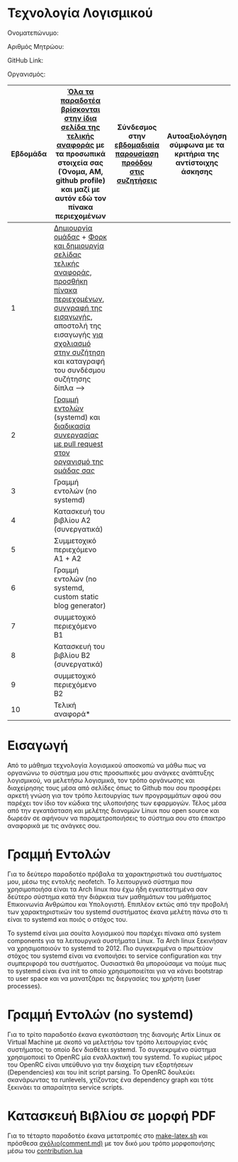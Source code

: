 # Τεχνολογία Λογισμικού 


Ονοματεπώνυμο: 

Αριθμός Μητρώου: 

GitHub Link:

Οργανισμός: 


| Εβδομάδα | [Όλα τα παραδοτέα βρίσκονται στην ίδια σελίδα της τελικής αναφοράς](https://epidrome.github.io/teaching/deliverables/) με τα προσωπικά στοιχεία σας (Όνομα, ΑΜ, github profile) και μαζί με αυτόν εδώ τον πίνακα περιεχομένων | Σύνδεσμος στην [εβδομαδιαία παρουσίαση προόδου στις συζητήσεις](https://github.com/courses-ionio/help/discussions/categories/show-and-tell) | Αυτοαξιολόγηση σύμφωνα με τα κριτήρια της αντίστοιχης άσκησης |
| --- | --- | --- | --- |
| 1 | [Δημιουργία ομάδας](https://epidrome.github.io/teaching/team/) + [Φορκ και δημιουργία σελίδας τελικής αναφοράς](https://epidrome.github.io/teaching/guide/), [προσθήκη πίνακα περιεχομένων](https://raw.githubusercontent.com/courses-ionio/sw/master/README.md), [συγγραφή της εισαγωγής](https://epidrome.github.io/teaching/intro/), αποστολή της εισαγωγής [για σχολιασμό στην συζήτηση](https://github.com/courses-ionio/sw/discussions/categories/show-and-tell) και καταγραφή του συνδέσμου συζήτησης δίπλα --> | | |
| 2 | [Γραμμή εντολών](https://epidrome.github.io/teaching/cli) (systemd) και [διαδικασία συνεργασίας με pull request στον οργανισμό της ομάδας σας](https://epidrome.github.io/teaching/team) | | |
| 3 | Γραμμή εντολών (no systemd) | | |
| 4 | Κατασκευή του βιβλίου Α2 (συνεργατικά) | | |
| 5 | Συμμετοχικό περιεχόμενο A1 + A2 | | |
| 6 | Γραμμή εντολών (no systemd, custom static blog generator) | | |
| 7 | συμμετοχικό περιεχόμενο B1 | | |
| 8 | Κατασκευή του βιβλίου Β2 (συνεργατικά) | | |
| 9 | συμμετοχικό περιεχόμενο B2 | | |
| 10 | Τελική αναφορά* | | |


# Εισαγωγή
Από το μάθημα τεχνολογία λογισμικού αποσκοπώ να μάθω πως να οργανώνω το σύστημα μου στις προσωπικές μου ανάγκες ανάπτυξης λογισμικού, να μελετήσω λογισμικά, τον τρόπο οργάνωσης και διαχείρησης τους μέσα από σελίδες όπως το Github που σου προσφέρει αρκετή γνώση για τον τρόπο λειτουργίας των προγραμμάτων αφού σου παρέχει τον ίδιο τον κώδικα της υλοποιήσης των εφαρμογών. Τέλος μέσα από την εγκατάσταση και μελέτης διανομών Linux που open source και δωρεάν σε αφήνουν να παραμετροποιήσεις το σύστημα σου στο έπακτρο αναφορικά με τις ανάγκες σου.

# Γραμμή Εντολών
Για το δεύτερο παραδοτέο πρόβαλα τα χαρακτηριστικά του συστήματος μου, μέσω της εντολής neofetch. Το λειτουργικό σύστημα που χρησιμοποιήσα είναι τα Arch linux που έχω ήδη εγκατεστημένα σαν δεύτερο σύστημα κατά την διάρκεια των μαθημάτων του μαθήματος Επικοινωνία Ανθρώπου και Υπολογιστή. Επιπλέον εκτώς από την προβολή των χαρακτηριστικών του systemd συστήματος έκανα μελέτη πάνω στο τι είναι το systemd και ποιός ο στόχος του.

Το systemd είναι μια σουίτα λογισμικού που παρέχει πίνακα από system components για τα λειτουργικά συστήματα Linux. Τα Arch linux ξεκινήσαν να χρησιμοποιούν το systemd το 2012. Πιο συγκεκριμένα ο πρωτεύον στόχος του systemd είναι να ενοποιήσει το service configuration και την συμπεριφορά του συστήματος. Ουσιαστικά θα μπορούσαμε να πούμε πως το systemd είναι ένα init το οποίο χρησιμοποιείται για να κάνει bootstrap το user space και να μανατζάρει τις διεργασίες του χρήστη (user processes).

# Γραμμή Εντολών (no systemd)
Για το τρίτο παραδοτέο έκανα εγκατάσταση της διανομής Artix Linux σε Virtual Machine με σκοπό να μελετήσω τον τρόπο λειτουργίας ενός συστήματος το οποίο δεν διαθέτει systemd. Το συγκεκριμένο σύστημα χρησιμοποιεί το OpenRC μία εναλλακτική του systemd. Το κυρίως μέρος του OpenRC είναι υπεύθυνο για την διαχείρη των εξαρτήσεων (Dependencies) και του init script parsing. To OpenRC δουλεύει σκανάρωντας τα runlevels, χτίζοντας ένα dependency graph και τότε ξεκινάει τα απαραίτητα service scripts.

# Κατασκευή Βιβλίου σε μορφή PDF
Για το τέταρτο παραδοτέο έκανα μετατροπές στο [make-latex.sh]() και πρόσθεσα [σχόλιο(comment.md)]() με τον δικό μου τρόπο μορφοποιήσης μέσω του [contribution.lua]()
